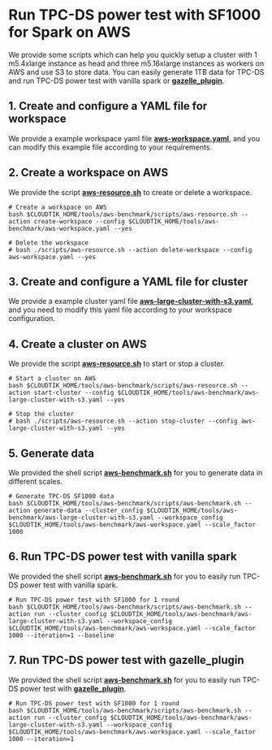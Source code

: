 # Run TPC-DS power test with SF1000 for Spark on AWS

We provide some scripts which can help you quickly setup a cluster with 1 m5.4xlarge instance as head and three m5.16xlarge instances as workers on AWS and use S3 to store data.
You can easily generate 1TB data for TPC-DS and run TPC-DS power test with vanilla spark or **[gazelle_plugin](https://raw.githubusercontent.com/oap-project/oap-tools/master/integrations/oap/emr/bootstrap_oap.sh)**.

## 1. Create and configure a YAML file for workspace
We provide a example workspace yaml file **[aws-workspace.yaml](./aws-workspace.yaml)**, 
and you can modify this example file according to your requirements. 

## 2. Create a workspace on AWS
We provide the script **[aws-resource.sh](./scripts/aws-resource.sh)** to create or delete a workspace. 

```buildoutcfg
# Create a workspace on AWS
bash $CLOUDTIK_HOME/tools/aws-benchmark/scripts/aws-resource.sh --action create-workspace --config $CLOUDTIK_HOME/tools/aws-benchmark/aws-workspace.yaml --yes

# Delete the workspace
# bash ./scripts/aws-resource.sh --action delete-workspace --config aws-workspace.yaml --yes
```

## 3. Create and configure a YAML file for cluster
We provide a example cluster yaml file **[aws-large-cluster-with-s3.yaml](./aws-large-cluster-with-s3.yaml)**, 
and you need to modify this yaml file according to your workspace configuration. 

## 4. Create a cluster on AWS
We provide the script **[aws-resource.sh](./scripts/aws-resource.sh)** to start or stop a cluster. 

```buildoutcfg
# Start a cluster on AWS
bash $CLOUDTIK_HOME/tools/aws-benchmark/scripts/aws-resource.sh --action start-cluster --config $CLOUDTIK_HOME/tools/aws-benchmark/aws-large-cluster-with-s3.yaml --yes

# Stop the cluster
# bash ./scripts/aws-resource.sh --action stop-cluster --config aws-large-cluster-with-s3.yaml --yes
```

## 5. Generate data
We provided the shell script **[aws-benchmark.sh](./scripts/aws-benchmark.sh)** for you to generate data in different scales.
```buildoutcfg
# Generate TPC-DS SF1000 data
bash $CLOUDTIK_HOME/tools/aws-benchmark/scripts/aws-benchmark.sh --action generate-data --cluster_config $CLOUDTIK_HOME/tools/aws-benchmark/aws-large-cluster-with-s3.yaml --workspace_config $CLOUDTIK_HOME/tools/aws-benchmark/aws-workspace.yaml --scale_factor 1000
```

## 6. Run TPC-DS power test with vanilla spark
We provided the shell script **[aws-benchmark.sh](./scripts/aws-benchmark.sh)** for you to easily run TPC-DS power test with vanilla spark.
```buildoutcfg
# Run TPC-DS power test with SF1000 for 1 round 
bash $CLOUDTIK_HOME/tools/aws-benchmark/scripts/aws-benchmark.sh --action run --cluster_config $CLOUDTIK_HOME/tools/aws-benchmark/aws-large-cluster-with-s3.yaml --workspace_config $CLOUDTIK_HOME/tools/aws-benchmark/aws-workspace.yaml --scale_factor 1000 --iteration=1 --baseline
```

## 7. Run TPC-DS power test with gazelle_plugin
We provided the shell script **[aws-benchmark.sh](./scripts/aws-benchmark.sh)** for you to easily run TPC-DS power test with **[gazelle_plugin](https://raw.githubusercontent.com/oap-project/oap-tools/master/integrations/oap/emr/bootstrap_oap.sh)**.
```buildoutcfg
# Run TPC-DS power test with SF1000 for 1 round
bash $CLOUDTIK_HOME/tools/aws-benchmark/scripts/aws-benchmark.sh --action run --cluster_config $CLOUDTIK_HOME/tools/aws-benchmark/aws-large-cluster-with-s3.yaml --workspace_config $CLOUDTIK_HOME/tools/aws-benchmark/aws-workspace.yaml --scale_factor 1000 --iteration=1
```

